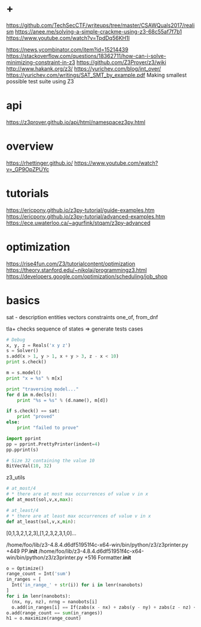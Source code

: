 # +

https://github.com/TechSecCTF/writeups/tree/master/CSAWQuals2017/realism
https://anee.me/solving-a-simple-crackme-using-z3-68c55af7f7b1
https://www.youtube.com/watch?v=TpdDq56KH1I

https://news.ycombinator.com/item?id=15214439
https://stackoverflow.com/questions/18362711/how-can-i-solve-minimizing-constraint-in-z3
https://github.com/Z3Prover/z3/wiki
http://www.hakank.org/z3/
https://yurichev.com/blog/int_over/
https://yurichev.com/writings/SAT_SMT_by_example.pdf
    Making smallest possible test suite using Z3

# api

https://z3prover.github.io/api/html/namespacez3py.html

# overview

https://rhettinger.github.io/
    https://www.youtube.com/watch?v=_GP9OpZPUYc

# tutorials

https://ericpony.github.io/z3py-tutorial/guide-examples.htm
https://ericpony.github.io/z3py-tutorial/advanced-examples.htm
https://ece.uwaterloo.ca/~agurfink/stqam/z3py-advanced

# optimization

https://rise4fun.com/Z3/tutorialcontent/optimization
https://theory.stanford.edu/~nikolaj/programmingz3.html
https://developers.google.com/optimization/scheduling/job_shop

# basics

sat - description
    entities
        vectors
    constraints
        one_of, from_dnf

tla+
    checks sequence of states
    => generate tests cases

```python
# Debug
x, y, z = Reals('x y z')
s = Solver()
s.add(x > 1, y > 1, x + y > 3, z - x < 10)
print s.check()

m = s.model()
print "x = %s" % m[x]

print "traversing model..."
for d in m.decls():
    print "%s = %s" % (d.name(), m[d])

if s.check() == sat:
    print "proved"
else:
    print "failed to prove"

import pprint
pp = pprint.PrettyPrinter(indent=4)
pp.pprint(s)

# Size 32 containing the value 10
BitVecVal(10, 32)
```

z3_utils
```python
# at_most/4
# * there are at most max occurrences of value v in x
def at_most(sol,v,x,max):

# at_least/4
# * there are at least max occurrences of value v in x
def at_least(sol,v,x,min):
```

[0,1,3,2,1,2,3],[1,2,3,2,3,1,0]...

/home/foo/lib/z3-4.8.4.d6df51951f4c-x64-win/bin/python/z3/z3printer.py +449
PP.__init__
/home/foo/lib/z3-4.8.4.d6df51951f4c-x64-win/bin/python/z3/z3printer.py +516
Formatter.__init__

```python
o = Optimize()
range_count = Int('sum')
in_ranges = [
  Int('in_range_' + str(i)) for i in lenr(nanobots)
]
for i in lenr(nanobots):
  (nx, ny, nz), nrng = nanobots[i]
  o.add(in_ranges[i] == If(zabs(x - nx) + zabs(y - ny) + zabs(z - nz) <= nrng, 1, 0))
o.add(range_count == sum(in_ranges))
h1 = o.maximize(range_count)
```
